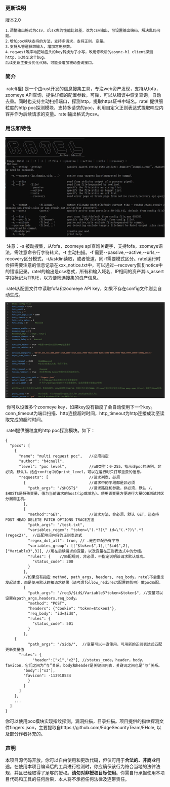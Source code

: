 ### 更新说明

版本2.0

	1.调整输出格式为csv，xlsx库的性能比较差，改为csv输出，可设置输出编码，解决乱码问题。
	2.增加poc模块支持的方法，支持多请求，支持正则，变量。
	3.支持从管道获取输入，增加常用参数。
	4.reqwest等库均把响应头的key转换为了小写，改用修改后的async-h1 client探测http，以修复这个bug。
	后续更新主要会优化代码，可能会增加被动查询接口。

### 简介

​	ratel(獾) 是一个由rust开发的信息搜集工具，专注web资产发现，支持从fofa，zoomeye API查询，提供详细的配置参数，可靠，可以从错误中恢复查询，自动去重。同时也支持主动扫描端口，探测http，提取https证书中域名。ratel 提供细粒度的http poc探测模块，支持多请求的poc，利用自定义正则表达式提取响应内容并作为后续请求的变量。ratel输出格式为csv。

### 用法和特性

<img src=.\img\usage.JPG>

​	注意：-s 被动搜集，从fofa，zoomeye api查询关键字，支持fofa，zoomeye语法，需注意命令行字符转义。-t 主动扫描。-f 需要--passive,--active,--urls,--recovery区分模式，-i从stdin读取，或者管道，同-f需要模式区分。ratel运行时会把需要注意的信息记录在xxx_notice.txt中，可以通过--recovery恢复notice中的错误记录。ratel的输出是csv格式，所有和输入域名、IP相同的资产其is_assert字段标记为TRUE，以方便筛选搜集的资产信息。

​	ratel从配置文件中读取fofa和zoomeye API key，如果不存在config文件则会自动生成。

<img src=.\img\config.JPG>

​	你可以设置多个zoomeye key，如果key没有额度了会自动使用下一个key。conn_timeout为端口扫描、http连接超时时间，http_timeout为http连接成功至读取完成的超时时间。

​	ratel提供细粒度的http poc探测模块。如下：
```text
{
  "pocs": [
    {
      "name": "multi request poc",   //必须指定
      "author": "h4cnull",
      "level": "poc level",          //u8类型：0-255，指示该poc的级别，非必须，默认1。结合config中的print_level，可以在运行时只打印重要的信息。
      "requests": [                  //请求列表，必须
        {                            //请求中的字段都是非必须
          "path_args": "/$HOST$"     //请求路径和参数，非必须，默认 /，$HOST$是特殊变量，值为当前请求的host(ip或域名)。使用该变量方便进行大量OOB测试时区分漏洞主机。
        },
        {
          "method":"GET",            //请求方法，非必须，默认 GET，还支持POST HEAD DELETE PATCH OPTIONS TRACE方法
          "path_args": "/test.txt",
          "variables_regex": "token=\"(.*?)\" id=\"(.*?)\".*?(regex2)",  //匹配响应内容的正则表达式
          "regex_dot_all": true, // .是否匹配所有字符
          "variables_group": [["$token$",1],["$id$",2],["Variable3",3]], //用在后续请求的变量，以及变量在正则表达式中的分组。
          "rules": {    //匹配规则，非必须，不指定说明该请求默认成功。
            "status_code": 200
          }
        },
		//如果没有指定 method, path_args, headers, req_body，ratel不会重复发起请求，而是使用默认的根请求结果（请考虑follow_redirect配置的影响）做poc匹配。
        {
          "path_args": "/req3/$id$/Variable3?token=$token$", //变量可以设置在path_args,headers,req_body。
          "method": "POST",
          "headers": {"Cookie": "token=$token$"},
          "req_body": "id=$id$",
          "rules": {
            "status_code": 501
          }
        },
	{
          "path_args": "/$id$/",  //变量可以一直使用，可用新的正则表达式匹配更新变量值
	  "rules": {
            "header":["x1","x2"], //status_code，header，body，favicon，它们之间为“与”关系。body和header是关键词列表，关键词之间也是“与”关系。
	    "body":["x3"],
	    "favicon": -113918534
          }
        }
      ]
    },
    ...
  ]
}
```
​	你可以使用poc模块实现指纹探测，漏洞扫描，目录扫描。项目提供的指纹探测文件fingers.json，主要提取自https://github.com/EdgeSecurityTeam/EHole, 以及部分作者补充的。

### 声明

​	本项目源代码开放，你可以自由使用和更改代码，但仅可用于**合法的、非商业**用途。在使用本项目编译后的工具进行检测时，你应确保该行为符合当地的法律法规，并且已经取得了足够的授权。**请勿对非授权目标使用**。你需自行承担使用本项目代码和工具的任何后果，本人将不承担任何法律及连带责任。
